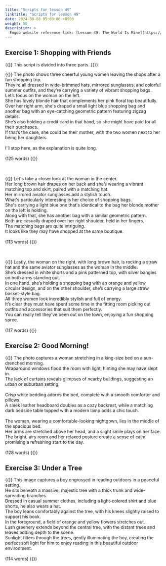 ```yaml
---
title: "Scripts for lesson 49"
linkTitle: "Scripts for lesson 49"
date: 2024-09-08 05:00:00 +0900
weight: 50
description: >
  Engoo website reference link: [Lesson 49: The World Is Mine](https://engoo.com/app/lessons/describing-pictures-intermediate-describing-pictures-the-world-is-mine/bT8aDkz1EeeCC6PuH4QznA?category_id=P_HriMOnEeifo0O-yMP42w&course_id=ZZasjsOnEeiHZVOMC0VfdA)
---
```


## Exercise 1: Shopping with Friends

{{<alert>}}
This script is divided into three parts.
{{</alert>}}

{{<card header="**1st script**">}}
The photo shows three cheerful young women leaving the shops after a fun shopping trip. <br/>
They’re all dressed in wide-brimmed hats, mirrored sunglasses, and colorful summer outfits, and they’re carrying a variety of vibrant shopping bags.<br/>
Let’s focus on the woman on the left. <br/>
She has lovely blonde hair that complements her pink floral top beautifully.<br/>
Over her right arm, she's draped a small light blue shopping bag and another bag with an eye-catching geometric pattern featuring zigzag details.<br/>
She’s also holding a credit card in that hand, so she might have paid for all their purchases.<br/>
If that’s the case, she could be their mother, with the two women next to her being her daughters.<br/>
<br/>
I'll stop here, as the explanation is quite long.<br/>
<br/>
(125 words)
{{</card>}}

　

{{<card header="**2nd script**">}}
Let's take a closer look at the woman in the center. <br/>
Her long brown hair drapes on her back and she’s wearing a vibrant matching top and skirt, paired with a matching hat.<br/>
Her mirrored aviator sunglasses add a stylish touch. <br/>
What's particularly interesting is her choice of shopping bags. <br/>
She's carrying a light blue one that's identical to the bag her blonde mother on the left is holding. <br/>
Along with that, she has another bag with a similar geometric pattern. <br/>
Both are casually draped over her right shoulder, held in her fingers.<br/>
The matching bags are quite intriguing.<br/>
It looks like they may have shopped at the same boutique.<br/>
<br/>
(113 words)
{{</card>}}

　

{{<card header="**3rd script**">}}
Lastly, the woman on the right, with long brown hair, is rocking a straw hat and the same aviator sunglasses as the woman in the middle.<br/> 
She’s dressed in white shorts and a pink patterned top, with silver bangles on both arms standing out. <br/>
In one hand, she’s holding a shopping bag with an orange and yellow circular design, and on the other shoulder, she’s carrying a large straw basket-style bag.<br/>
All three women look incredibly stylish and full of energy. <br/>
It’s clear they must have spent some time in the fitting room picking out outfits and accessories that suit them perfectly. <br/>
You can really tell they've been out on the town, enjoying a fun shopping spree.<br/>
<br/>
(117 words)
{{</card>}}


## Exercise 2: Good Morning!

{{<card header="**Script**">}}
The photo captures a woman stretching in a king-size bed on a sun-drenched morning. <br/>
Wraparound windows flood the room with light, hinting she may have slept in. <br/>
The lack of curtains reveals glimpses of nearby buildings, suggesting an urban or suburban setting.<br/>
<br/>
Crisp white bedding adorns the bed, complete with a smooth comforter and pillows. <br/>
A sleek leather headboard doubles as a cozy backrest, while a matching dark bedside table topped with a modern lamp adds a chic touch.<br/>
<br/>
The woman, wearing a comfortable-looking nightgown, lies in the middle of the spacious bed. <br/>
Her arms are stretched above her head, and a slight smile plays on her face. <br/>
The bright, airy room and her relaxed posture create a sense of calm, promising a refreshing start to the day.<br/>
<br/>
(128 words)
{{</card>}}


## Exercise 3: Under a Tree

{{<card header="**Script**">}}
This image captures a boy engrossed in reading outdoors in a peaceful setting. <br/>
He sits beneath a massive, majestic tree with a thick trunk and wide-spreading branches.<br/>
Dressed in casual summer clothes, including a light-colored shirt and blue shorts, he also wears a hat. <br/>
The boy leans comfortably against the tree, with his knees slightly raised to support his book. <br/>
In the foreground, a field of orange and yellow flowers stretches out. <br/>
Lush greenery extends beyond the central tree, with the distant trees and leaves adding depth to the scene.<br/>
Sunlight filters through the trees, gently illuminating the boy, creating the perfect soft light for him to enjoy reading in this beautiful outdoor environment.<br/>
<br/>
(114 words)
{{</card>}}


